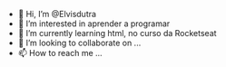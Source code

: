 - 👋 Hi, I’m @Elvisdutra
- 👀 I’m interested in aprender a programar
- 🌱 I’m currently learning  html, no curso da Rocketseat
- 💞️ I’m looking to collaborate on ...
- 📫 How to reach me ...

<!---
Elvisdutra/Elvisdutra is a ✨ special ✨ repository because its `README.md` (this file) appears on your GitHub profile.
You can click the Preview link to take a look at your changes.
--->
